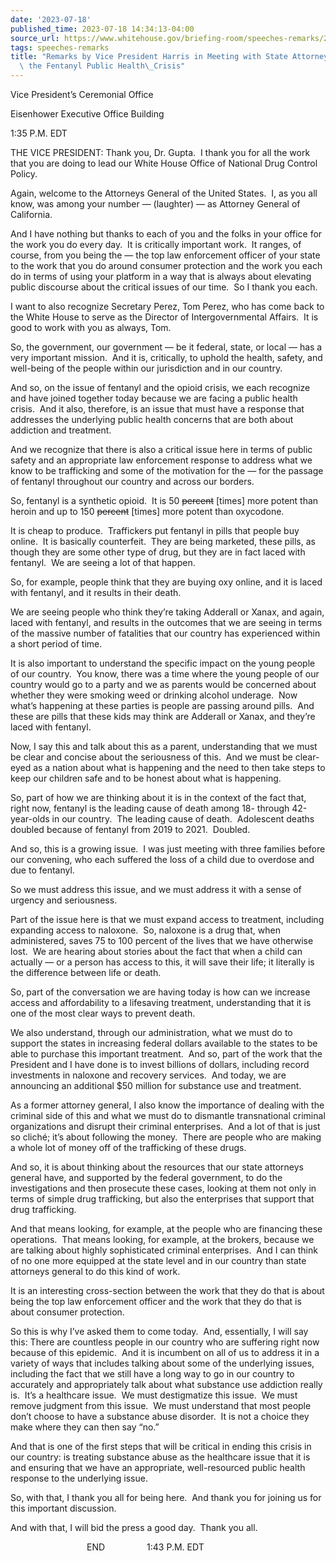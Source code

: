 ```yaml
---
date: '2023-07-18'
published_time: 2023-07-18 14:34:13-04:00
source_url: https://www.whitehouse.gov/briefing-room/speeches-remarks/2023/07/18/remarks-by-vice-president-harris-in-meeting-with-state-attorneys-general-on-the-fentanyl-public-health-crisis/
tags: speeches-remarks
title: "Remarks by Vice President Harris in Meeting with State Attorneys General on\
  \ the Fentanyl Public Health\_Crisis"
---
```

 
Vice President’s Ceremonial Office

Eisenhower Executive Office Building

1:35 P.M. EDT

THE VICE PRESIDENT: Thank you, Dr. Gupta.  I thank you for all the work
that you are doing to lead our White House Office of National Drug
Control Policy. 

Again, welcome to the Attorneys General of the United States.  I, as you
all know, was among your number — (laughter) — as Attorney General of
California. 

And I have nothing but thanks to each of you and the folks in your
office for the work you do every day.  It is critically important work. 
It ranges, of course, from you being the — the top law enforcement
officer of your state to the work that you do around consumer protection
and the work you each do in terms of using your platform in a way that
is always about elevating public discourse about the critical issues of
our time.  So I thank you each.

I want to also recognize Secretary Perez, Tom Perez, who has come back
to the White House to serve as the Director of Intergovernmental
Affairs.  It is good to work with you as always, Tom. 

So, the government, our government — be it federal, state, or local —
has a very important mission.  And it is, critically, to uphold the
health, safety, and well-being of the people within our jurisdiction and
in our country. 

And so, on the issue of fentanyl and the opioid crisis, we each
recognize and have joined together today because we are facing a public
health crisis.  And it also, therefore, is an issue that must have a
response that addresses the underlying public health concerns that are
both about addiction and treatment. 

And we recognize that there is also a critical issue here in terms of
public safety and an appropriate law enforcement response to address
what we know to be trafficking and some of the motivation for the — for
the passage of fentanyl throughout our country and across our borders. 

So, fentanyl is a synthetic opioid.  It is 50 <s>percent</s> \[times\]
more potent than heroin and up to 150 <s>percent</s> \[times\] more
potent than oxycodone. 

It is cheap to produce.  Traffickers put fentanyl in pills that people
buy online.  It is basically counterfeit.  They are being marketed,
these pills, as though they are some other type of drug, but they are in
fact laced with fentanyl.  We are seeing a lot of that happen. 

So, for example, people think that they are buying oxy online, and it is
laced with fentanyl, and it results in their death. 

We are seeing people who think they’re taking Adderall or Xanax, and
again, laced with fentanyl, and results in the outcomes that we are
seeing in terms of the massive number of fatalities that our country has
experienced within a short period of time. 

It is also important to understand the specific impact on the young
people of our country.  You know, there was a time where the young
people of our country would go to a party and we as parents would be
concerned about whether they were smoking weed or drinking alcohol
underage.  Now what’s happening at these parties is people are passing
around pills.  And these are pills that these kids may think are
Adderall or Xanax, and they’re laced with fentanyl. 

Now, I say this and talk about this as a parent, understanding that we
must be clear and concise about the seriousness of this.  And we must be
clear-eyed as a nation about what is happening and the need to then take
steps to keep our children safe and to be honest about what is
happening. 

So, part of how we are thinking about it is in the context of the fact
that, right now, fentanyl is the leading cause of death among 18-
through 42-year-olds in our country.  The leading cause of death. 
Adolescent deaths doubled because of fentanyl from 2019 to 2021. 
Doubled. 

And so, this is a growing issue.  I was just meeting with three families
before our convening, who each suffered the loss of a child due to
overdose and due to fentanyl. 

So we must address this issue, and we must address it with a sense of
urgency and seriousness. 

Part of the issue here is that we must expand access to treatment,
including expanding access to naloxone.  So, naloxone is a drug that,
when administered, saves 75 to 100 percent of the lives that we have
otherwise lost.  We are hearing about stories about the fact that when a
child can actually — or a person has access to this, it will save their
life; it literally is the difference between life or death. 

So, part of the conversation we are having today is how can we increase
access and affordability to a lifesaving treatment, understanding that
it is one of the most clear ways to prevent death. 

We also understand, through our administration, what we must do to
support the states in increasing federal dollars available to the states
to be able to purchase this important treatment.  And so, part of the
work that the President and I have done is to invest billions of
dollars, including record investments in naloxone and recovery
services.  And today, we are announcing an additional $50 million for
substance use and treatment. 

As a former attorney general, I also know the importance of dealing with
the criminal side of this and what we must do to dismantle transnational
criminal organizations and disrupt their criminal enterprises.  And a
lot of that is just so cliché; it’s about following the money.  There
are people who are making a whole lot of money off of the trafficking of
these drugs. 

And so, it is about thinking about the resources that our state
attorneys general have, and supported by the federal government, to do
the investigations and then prosecute these cases, looking at them not
only in terms of simple drug trafficking, but also the enterprises that
support that drug trafficking. 

And that means looking, for example, at the people who are financing
these operations.  That means looking, for example, at the brokers,
because we are talking about highly sophisticated criminal enterprises. 
And I can think of no one more equipped at the state level and in our
country than state attorneys general to do this kind of work. 

It is an interesting cross-section between the work that they do that is
about being the top law enforcement officer and the work that they do
that is about consumer protection. 

So this is why I’ve asked them to come today.  And, essentially, I will
say this: There are countless people in our country who are suffering
right now because of this epidemic.  And it is incumbent on all of us to
address it in a variety of ways that includes talking about some of the
underlying issues, including the fact that we still have a long way to
go in our country to accurately and appropriately talk about what
substance use addiction really is.  It’s a healthcare issue.  We must
destigmatize this issue.  We must remove judgment from this issue.  We
must understand that most people don’t choose to have a substance abuse
disorder.  It is not a choice they make where they can then say “no.” 

And that is one of the first steps that will be critical in ending this
crisis in our country: is treating substance abuse as the healthcare
issue that it is and ensuring that we have an appropriate,
well-resourced public health response to the underlying issue. 

So, with that, I thank you all for being here.  And thank you for
joining us for this important discussion. 

And with that, I will bid the press a good day.  Thank you all.

                               END                 1:43 P.M. EDT
